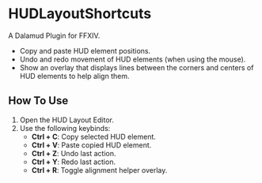 # HUDLayoutShortcuts

A Dalamud Plugin for FFXIV. 

- Copy and paste HUD element positions.
- Undo and redo movement of HUD elements (when using the mouse).
- Show an overlay that displays lines between the corners and centers of HUD elements to help align them. 

## How To Use
1. Open the HUD Layout Editor.
2. Use the following keybinds:
	- **Ctrl + C**: Copy selected HUD element.
	- **Ctrl + V**: Paste copied HUD element.
	- **Ctrl + Z**: Undo last action.
	- **Ctrl + Y**: Redo last action.
	- **Ctrl + R**: Toggle alignment helper overlay. 

<!-- TODO: Add alignment images -->